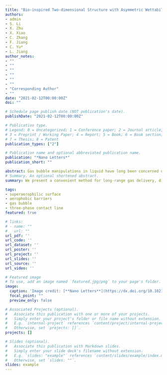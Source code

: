```yaml
---
title: "Bio-inspired Two-dimensional Structure with Asymmetric Wettability Barriers for Unidirectional and Long-Distance Gas Bubbles Delivery Underwater"
authors:
- admin
- S. Li
- X. Zhu
- X. Xiao
- C. Zhang
- F. Jiang
- C. Yu*
- L. Jiang
author_notes:
- ""
- ""
- ""
- ""
- ""
- ""
- "Corresponding Author"
- ""
date: "2021-02-12T00:00:00Z"
doi: ""

# Schedule page publish date (NOT publication's date).
publishDate: "2021-02-12T00:00:00Z"

# Publication type.
# Legend: 0 = Uncategorized; 1 = Conference paper; 2 = Journal article;
# 3 = Preprint / Working Paper; 4 = Report; 5 = Book; 6 = Book section;
# 7 = Thesis; 8 = Patent
publication_types: ["2"]

# Publication name and optional abbreviated publication name.
publication: "*Nano Letters*"
publication_short: ""

abstract: Gas bubble manipulations in liquid have long been concerned due to its vital role in various gas-related fields. To deal with the weakness in long-distance gas transportation of previous works, we take inspiration from the Nepenthes pitcher plant's leaves, and successfully prepared a two-dimensional superaerophilic surface decorated with asymmetric aerophobic barriers capable of unidirectional and long-distance gas bubble delivery. For the first time, this process is investigated by in-situ bubble releasing experiments under the record of a high-speed camera and finite element modeling, which demonstrates a kinetic process regulated by the anisotropic motion resistance arising from the patterns. Furthermore, the Nepenthes alata-inspired two-dimensional surface (NATS) is integrated into water electrolysis system for H2 directional transportation and efficient collection. As a result, the NATS design is proved to be a potential solution for facile manipulation of gas bubbles and provides a simple, adaptive, and reliable strategy for long-range gas transport underwater.
# Summary. An optional shortened abstract.
summary: We present a convenient method for long-range gas delivery, directional transport on channels with complex shapes, and the underwater water electrolysis reaction. This paper was also selected as the Cover Image of *Nano Letters*.

tags:
- superaerophilic surface
- aerophobic barriers
- gas bubble
- three-phase contact line
featured: true

# links:
# - name: ""
#   url: ""
url_pdf: ''
url_code: ''
url_dataset: ''
url_poster: ''
url_project: ''
url_slides: ''
url_source: ''
url_video: ''

# Featured image
# To use, add an image named `featured.jpg/png` to your page's folder. 
image:
  caption: 'Image credit: [**Nano Letters**](https://dx.doi.org/10.1021/acs.nanolett.0c01987)'
  focal_point: ""
  preview_only: false

# Associated Projects (optional).
#   Associate this publication with one or more of your projects.
#   Simply enter your project's folder or file name without extension.
#   E.g. `internal-project` references `content/project/internal-project/index.md`.
#   Otherwise, set `projects: []`.
projects: []

# Slides (optional).
#   Associate this publication with Markdown slides.
#   Simply enter your slide deck's filename without extension.
#   E.g. `slides: "example"` references `content/slides/example/index.md`.
#   Otherwise, set `slides: ""`.
slides: example
---
```

